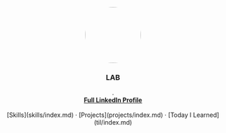 <link rel="stylesheet" href="https://maxcdn.bootstrapcdn.com/bootswatch/3.3.7/darkly/bootstrap.min.css">
<link rel="stylesheet" href="https://maxcdn.bootstrapcdn.com/font-awesome/4.7.0/css/font-awesome.min.css">

<p align="center">
  <a href="https://github.com/john20xdoe">
    <img style=" border-radius: 50%;" src="https://media.licdn.com/mpr/mpr/shrinknp_400_400/AAEAAQAAAAAAAAz8AAAAJDA1ZWUzYTRjLTY2ZDktNDgwMi1hYjM0LWRmOTJjNTliNjhmYQ.jpg" width="128" height="128">
  </a>
  <h3 align="center">LAB</h3>
  <p align="center">
.    <br>
    <a href="https://ph.linkedin.com/in/labermejo"><strong>Full LinkedIn Profile</strong></a>
    <br>
    <br>
    [Skills](skills/index.md)
    &middot;
    [Projects](projects/index.md)
    &middot;
    [Today I Learned](til/index.md)
  </p>
</p>
<br>